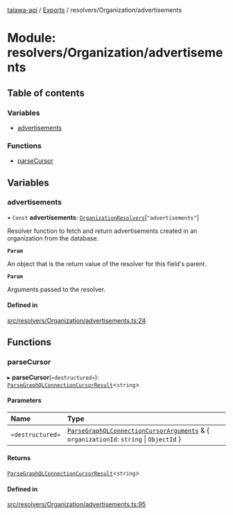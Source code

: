 [talawa-api](../README.md) / [Exports](../modules.md) / resolvers/Organization/advertisements

# Module: resolvers/Organization/advertisements

## Table of contents

### Variables

- [advertisements](resolvers_Organization_advertisements.md#advertisements)

### Functions

- [parseCursor](resolvers_Organization_advertisements.md#parsecursor)

## Variables

### advertisements

• `Const` **advertisements**: [`OrganizationResolvers`](types_generatedGraphQLTypes.md#organizationresolvers)[``"advertisements"``]

Resolver function to fetch and return advertisements created in an organization from the database.

**`Param`**

An object that is the return value of the resolver for this field's parent.

**`Param`**

Arguments passed to the resolver.

#### Defined in

[src/resolvers/Organization/advertisements.ts:24](https://github.com/PalisadoesFoundation/talawa-api/blob/e66e731/src/resolvers/Organization/advertisements.ts#L24)

## Functions

### parseCursor

▸ **parseCursor**(`«destructured»`): [`ParseGraphQLConnectionCursorResult`](utilities_graphQLConnection_parseGraphQLConnectionArguments.md#parsegraphqlconnectioncursorresult)\<`string`\>

#### Parameters

| Name | Type |
| :------ | :------ |
| `«destructured»` | [`ParseGraphQLConnectionCursorArguments`](utilities_graphQLConnection_parseGraphQLConnectionArguments.md#parsegraphqlconnectioncursorarguments) & \{ `organizationId`: `string` \| `ObjectId`  \} |

#### Returns

[`ParseGraphQLConnectionCursorResult`](utilities_graphQLConnection_parseGraphQLConnectionArguments.md#parsegraphqlconnectioncursorresult)\<`string`\>

#### Defined in

[src/resolvers/Organization/advertisements.ts:95](https://github.com/PalisadoesFoundation/talawa-api/blob/e66e731/src/resolvers/Organization/advertisements.ts#L95)
